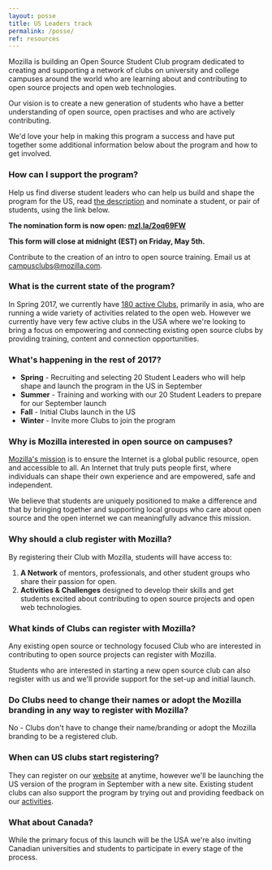 ```yaml
---
layout: posse
title: US Leaders track
permalink: /posse/
ref: resources
---
```


Mozilla is building an Open Source Student Club program dedicated to creating and supporting a network of clubs on university and college campuses around the world who are learning about and contributing to open source projects and open web technologies.

Our vision is to create a new generation of students who have a better understanding of open source, open practises and who are actively contributing.

We'd love your help in making this program a success and have put together some additional information below about the program and how to get involved.

### How can I support the program?

Help us find diverse student leaders who can help us build and shape the program for the US, read <a href="https://docs.google.com/document/d/1cZOP4DNMIUrMxKMEZTdR3IgAP4eJKnAPZ5pcVkicwzU/pub">the description</a> and nominate a student, or pair of students, using the link below.

**The nomination form is now open: <a href="http://mzl.la/2oq69FW">mzl.la/2oq69FW</a>**

**This form will close at midnight (EST) on Friday, May 5th.**

Contribute to the creation of an intro to open source training. Email us at <campusclubs@mozilla.com>.

### What is the current state of the program?

In Spring 2017, we currently have <a href="https://campus.mozilla.community/connect/">180 active Clubs</a>, primarily in asia, who are running a wide variety of activities related to the open web. However we currently have very few active clubs in the USA where we're looking to bring a focus on empowering and connecting existing open source clubs by providing training, content and connection opportunities.

### What's happening in the rest of 2017?

- **Spring** - Recruiting and selecting 20 Student Leaders who will help shape and launch the program in the US in September
- **Summer** - Training and working with our 20 Student Leaders to prepare for our September launch
- **Fall** - Initial Clubs launch in the US
- **Winter** - Invite more Clubs to join the program

### Why is Mozilla interested in open source on campuses?

<a href="https://www.mozilla.org/en-US/mission/">Mozilla's mission</a> is to ensure the Internet is a global public resource, open and accessible to all. An Internet that truly puts people first, where individuals can shape their own experience and are empowered, safe and independent.

We believe that students are uniquely positioned to make a difference and that by bringing together and supporting local groups who care about open source and the open internet we can meaningfully advance this mission.

### Why should a club register with Mozilla?

By registering their Club with Mozilla, students will have access to:

1. **A Network** of mentors, professionals, and other student groups who share their passion for open.
2. **Activities & Challenges** designed to develop their skills and get students excited about contributing to open source projects and open web technologies.

### What kinds of Clubs can register with Mozilla?

Any existing open source or technology focused Club who are interested in contributing to open source projects can register with Mozilla.

Students who are interested in starting a new open source club can also register with us and we'll provide support for the set-up and initial launch.

### Do Clubs need to change their names or adopt the Mozilla branding in any way to register with Mozilla?

No - Clubs don't have to change their name/branding or adopt the Mozilla branding to be a registered club.

### When can US clubs start registering?

They can register on our <a href="https://campus.mozilla.community/">website</a> at anytime, however we'll be launching the US version of the program in September with a new site. Existing student clubs can also support the program by trying out and providing feedback on our <a href="https://campus.mozilla.community/activities/">activities</a>.

### What about Canada?

While the primary focus of this launch will be the USA we're also inviting Canadian universities and students to participate in every stage of the process.
